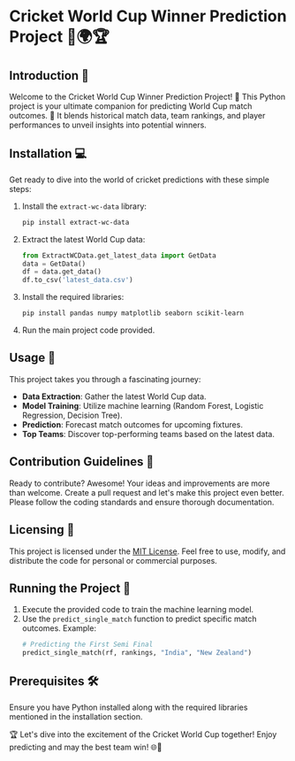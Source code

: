# Cricket World Cup Winner Prediction Project 🏏🌍🏆

## Introduction 🚀
Welcome to the Cricket World Cup Winner Prediction Project! 🏏 This Python project is your ultimate companion for predicting World Cup match outcomes. 🤖 It blends historical match data, team rankings, and player performances to unveil insights into potential winners.

## Installation 💻
Get ready to dive into the world of cricket predictions with these simple steps:

1. Install the `extract-wc-data` library:
    ```bash
    pip install extract-wc-data
    ```

2. Extract the latest World Cup data:
    ```python
    from ExtractWCData.get_latest_data import GetData
    data = GetData()
    df = data.get_data()
    df.to_csv('latest_data.csv')
    ```

3. Install the required libraries:
    ```bash
    pip install pandas numpy matplotlib seaborn scikit-learn
    ```

4. Run the main project code provided.

## Usage 🚀
This project takes you through a fascinating journey:

- **Data Extraction**: Gather the latest World Cup data.
- **Model Training**: Utilize machine learning (Random Forest, Logistic Regression, Decision Tree).
- **Prediction**: Forecast match outcomes for upcoming fixtures.
- **Top Teams**: Discover top-performing teams based on the latest data.

## Contribution Guidelines 🤝
Ready to contribute? Awesome! Your ideas and improvements are more than welcome. Create a pull request and let's make this project even better. Please follow the coding standards and ensure thorough documentation.

## Licensing 📜
This project is licensed under the [MIT License](LICENSE). Feel free to use, modify, and distribute the code for personal or commercial purposes.

## Running the Project 🏃
1. Execute the provided code to train the machine learning model.
2. Use the `predict_single_match` function to predict specific match outcomes. Example:
    ```python
    # Predicting the First Semi Final
    predict_single_match(rf, rankings, "India", "New Zealand")
    ```

## Prerequisites 🛠️
Ensure you have Python installed along with the required libraries mentioned in the installation section.

🏆 Let's dive into the excitement of the Cricket World Cup together! Enjoy predicting and may the best team win! 🌐🏏
